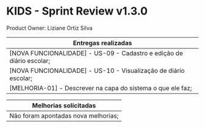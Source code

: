 # KIDS - Sprint Review v1.3.0

Product Owner: Liziane Ortiz Silva 

| Entregas realizadas                                 
| --------------------------------------------------------------- 
|[NOVA FUNCIONALIDADE] - US-09 - Cadastro e edição de diário escolar; 
|[NOVA FUNCIONALIDADE] - US-10 - Visualização de diário escolar;
|[MELHORIA-01] - Descrever na capa do sistema o que ele faz;

| Melhorias solicitadas
| --------------------------------------------------------------- 
|Não foram apontadas nova melhorias;